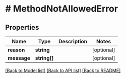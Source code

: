 # # MethodNotAllowedError

## Properties

Name | Type | Description | Notes
------------ | ------------- | ------------- | -------------
**reason** | **string** |  | [optional]
**message** | **string[]** |  | [optional]

[[Back to Model list]](../../README.md#models) [[Back to API list]](../../README.md#endpoints) [[Back to README]](../../README.md)
